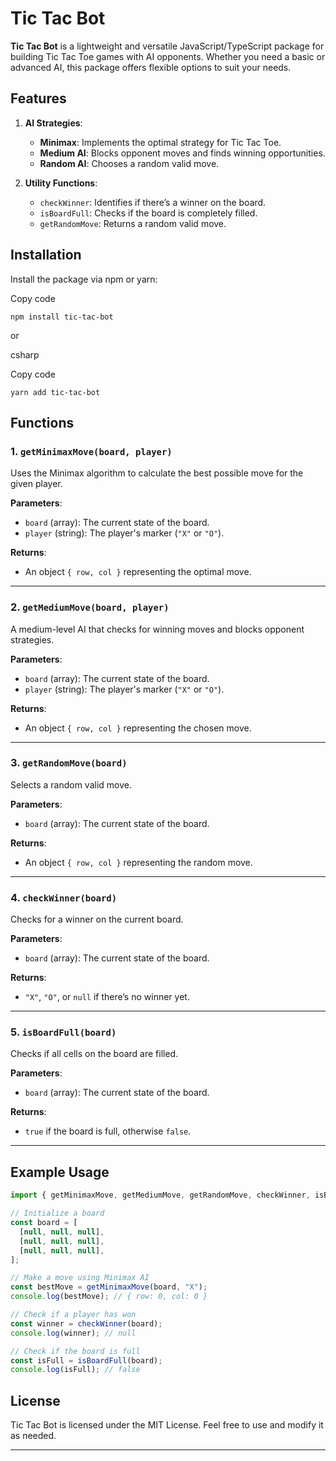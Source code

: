
# Tic Tac Bot

**Tic Tac Bot** is a lightweight and versatile JavaScript/TypeScript package for building Tic Tac Toe games with AI opponents. Whether you need a basic or advanced AI, this package offers flexible options to suit your needs.

## Features

1.  **AI Strategies**:
    
    -   **Minimax**: Implements the optimal strategy for Tic Tac Toe.
    -   **Medium AI**: Blocks opponent moves and finds winning opportunities.
    -   **Random AI**: Chooses a random valid move.
2.  **Utility Functions**:
    
    -   `checkWinner`: Identifies if there’s a winner on the board.
    -   `isBoardFull`: Checks if the board is completely filled.
    -   `getRandomMove`: Returns a random valid move.

## Installation

Install the package via npm or yarn:

Copy code

`npm install tic-tac-bot` 

or

csharp

Copy code

`yarn add tic-tac-bot` 

## Functions

### 1. `getMinimaxMove(board, player)`

Uses the Minimax algorithm to calculate the best possible move for the given player.

**Parameters**:

-   `board` (array): The current state of the board.
-   `player` (string): The player's marker (`"X"` or `"O"`).

**Returns**:

-   An object `{ row, col }` representing the optimal move.

----------

### 2. `getMediumMove(board, player)`

A medium-level AI that checks for winning moves and blocks opponent strategies.

**Parameters**:

-   `board` (array): The current state of the board.
-   `player` (string): The player's marker (`"X"` or `"O"`).

**Returns**:

-   An object `{ row, col }` representing the chosen move.

----------

### 3. `getRandomMove(board)`

Selects a random valid move.

**Parameters**:

-   `board` (array): The current state of the board.

**Returns**:

-   An object `{ row, col }` representing the random move.

----------

### 4. `checkWinner(board)`

Checks for a winner on the current board.

**Parameters**:

-   `board` (array): The current state of the board.

**Returns**:

-   `"X"`, `"O"`, or `null` if there’s no winner yet.

----------

### 5. `isBoardFull(board)`

Checks if all cells on the board are filled.

**Parameters**:

-   `board` (array): The current state of the board.

**Returns**:

-   `true` if the board is full, otherwise `false`.

----------



## Example Usage

```javascript
import { getMinimaxMove, getMediumMove, getRandomMove, checkWinner, isBoardFull } from "tic-tac-bot";

// Initialize a board
const board = [
  [null, null, null],
  [null, null, null],
  [null, null, null],
];

// Make a move using Minimax AI
const bestMove = getMinimaxMove(board, "X");
console.log(bestMove); // { row: 0, col: 0 }

// Check if a player has won
const winner = checkWinner(board);
console.log(winner); // null

// Check if the board is full
const isFull = isBoardFull(board);
console.log(isFull); // false
````

## License

Tic Tac Bot is licensed under the MIT License. Feel free to use and modify it as needed.

----------